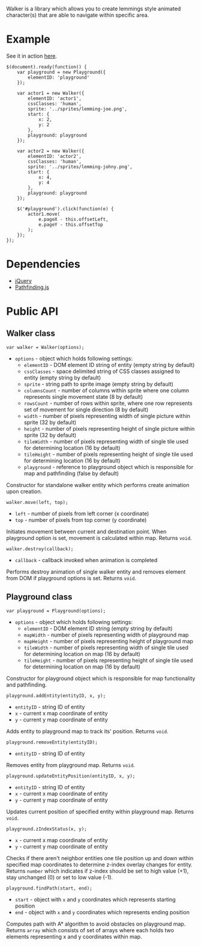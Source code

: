 Walker is a library which allows you to create lemmings style animated character(s) that are able to navigate within specific area.

Example
===

See it in action [here](http://jquery.com/).

    $(document).ready(function() {
        var playground = new Playground({
            elementID: 'playground'
        });
        
        var actor1 = new Walker({
            elementID: 'actor1',
            cssClasses: 'human',
            sprite: '../sprites/lemming-joe.png',
            start: {
                x: 2,
                y: 2
            },
            playground: playground
        });
        
        var actor2 = new Walker({
            elementID: 'actor2',
            cssClasses: 'human',
            sprite: '../sprites/lemming-johny.png',
            start: {
                x: 4,
                y: 4
            },
            playground: playground
        });
        
        $('#playground').click(function(e) {
            actor1.move(
                e.pageX - this.offsetLeft, 
                e.pageY - this.offsetTop
            );
        });
    });

Dependencies
===

- [jQuery](http://jquery.com/)
- [Pathfinding.js](https://github.com/qiao/PathFinding.js)
    
Public API
===

Walker class
---

    var walker = Walker(options);

- `options` - object which holds following settings:
  - `elementID` - DOM element ID string of entity (empty string by default)
  - `cssClasses` - space delimited string of CSS classes assigned to entity (empty string by default)
  - `sprite` - string path to sprite image (empty string by default)
  - `columnsCount` - number of columns within sprite where one column represents single movement state (8 by default)
  - `rowsCount` - number of rows within sprite, where one row represents set of movement for single direction (8 by default)
  - `width` - number of pixels representing width of single picture within sprite (32 by default)
  - `height` - number of pixels representing height of single picture within sprite (32 by default)
  - `tileWidth` - number of pixels representing width of single tile used for determining location (16 by default)
  - `tileHeight` - number of pixels representing height of single tile used for determining location (16 by default)
  - `playground` - reference to playground object which is responsible for map and pathfinding (false by default)

Constructor for standalone walker entity which performs create animation upon creation.

    walker.move(left, top);

- `left` - number of pixels from left corner (x coordinate)
- `top` - number of pixels from top corner (y coordinate)

Initiates movement between current and destination point. When playground option is set, movement is calculated within map. Returns `void`.

    walker.destroy(callback);

- `callback` - callback invoked when animation is completed

Performs destroy animation of single walker entity and removes element from DOM if playground options is set. Returns `void`.

Playground class
---

    var playground = Playground(options);
    
- `options` - object which holds following settings:
  - `elementID` - DOM element ID string (empty string by default)
  - `mapWidth` - number of pixels representing width of playground map
  - `mapHeight` - number of pixels representing height of playground map
  - `tileWidth` - number of pixels representing width of single tile used for determining location on map (16 by default)
  - `tileHeight` - number of pixels representing height of single tile used for determining location on map (16 by default)
  
Constructor for playground object which is responsible for map functionality and pathfinding.

    playground.addEntity(entityID, x, y);
    
- `entityID` - string ID of entity
- `x` - current x map coordinate of entity
- `y` - current y map coordinate of entity

Adds entity to playground map to track its' position. Returns `void`.

    playground.removeEntity(entityID);
    
- `entityID` - string ID of entity

Removes entity from playground map. Returns `void`.

    playground.updateEntityPosition(entityID, x, y);
    
- `entityID` - string ID of entity
- `x` - current x map coordinate of entity
- `y` - current y map coordinate of entity

Updates current position of specified entity within playground map. Returns `void`.

    playground.zIndexStatus(x, y);
    
- `x` - current x map coordinate of entity
- `y` - current y map coordinate of entity

Checks if there aren't neighbor entities one tile position up and down within specified map coordinates to determine z-index overlay changes for entity. Returns `number` which indicates if z-index should be set to high value (+1), stay unchanged (0) or set to low value (-1).

    playground.findPath(start, end);
    
- `start` - object with `x` and `y` coordinates which represents starting position
- `end` - object with `x` and `y` coordinates which represents ending position

Computes path with A* algorithm to avoid obstacles on playground map. Returns `array` which consists of set of arrays where each holds two elements representing x and y coordinates within map.
